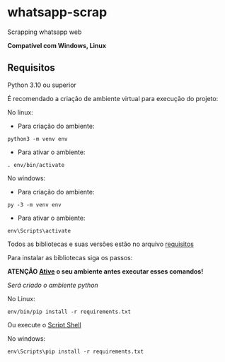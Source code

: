 # whatsapp-scrap
Scrapping whatsapp web

**Compatível com Windows, Linux**

## Requisitos
Python 3.10 ou superior

É recomendado a criação de ambiente virtual para execução do projeto:


No linux:
<a id="ancora1"></a>
- Para criação do ambiente:
```
python3 -m venv env
```
- Para ativar o ambiente:
```
. env/bin/activate
```
No windows:
- Para criação do ambiente:
```
py -3 -m venv env
```
- Para ativar o ambiente:
```
env\Scripts\activate
```
Todos as bibliotecas e suas versões estão no arquivo [requisitos](requirements.txt)

Para instalar as bibliotecas siga os passos:

**ATENÇÃO [Ative](#ancora1) o seu ambiente antes executar esses comandos!**

*Será criado o ambiente python*


No Linux:
```
env/bin/pip install -r requirements.txt
```
Ou execute o [Script Shell](requirements.sh)

No windows:
```
env\Scripts\pip install -r requirements.txt
```


